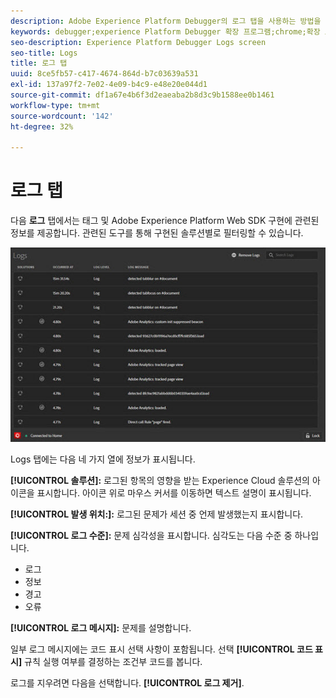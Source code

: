 ```yaml
---
description: Adobe Experience Platform Debugger의 로그 탭을 사용하는 방법을 알아봅니다.
keywords: debugger;experience Platform Debugger 확장 프로그램;chrome;확장 프로그램;로그
seo-description: Experience Platform Debugger Logs screen
seo-title: Logs
title: 로그 탭
uuid: 8ce5fb57-c417-4674-864d-b7c03639a531
exl-id: 137a97f2-7e02-4e09-b4c9-e48e20e044d1
source-git-commit: df1a67e4b6f3d2eaeaba2b8d3c9b1588ee0b1461
workflow-type: tm+mt
source-wordcount: '142'
ht-degree: 32%

---
```


# 로그 탭

다음 **로그** 탭에서는 태그 및 Adobe Experience Platform Web SDK 구현에 관련된 정보를 제공합니다. 관련된 도구를 통해 구현된 솔루션별로 필터링할 수 있습니다.

![](images/logs.jpg)

Logs 탭에는 다음 네 가지 열에 정보가 표시됩니다.

**[!UICONTROL 솔루션]:** 로그된 항목의 영향을 받는 Experience Cloud 솔루션의 아이콘을 표시합니다. 아이콘 위로 마우스 커서를 이동하면 텍스트 설명이 표시됩니다.

**[!UICONTROL 발생 위치:]:** 로그된 문제가 세션 중 언제 발생했는지 표시합니다.

**[!UICONTROL 로그 수준]:** 문제 심각성을 표시합니다. 심각도는 다음 수준 중 하나입니다.

* 로그
* 정보
* 경고
* 오류

**[!UICONTROL 로그 메시지]:** 문제를 설명합니다.

일부 로그 메시지에는 코드 표시 선택 사항이 포함됩니다. 선택 **[!UICONTROL 코드 표시]** 규칙 실행 여부를 결정하는 조건부 코드를 봅니다.

로그를 지우려면 다음을 선택합니다. **[!UICONTROL 로그 제거]**.
